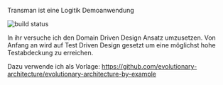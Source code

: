 Transman ist eine Logitik Demoanwendung

![build status]([[https://github.com/ortic/netetl](https://github.com/WFeneberg/Transman/actions/workflows/main.yml/badge.svg)])

In ihr versuche ich den Domain Driven Design Ansatz umzusetzen. Von Anfang an wird auf Test Driven Design gesetzt um eine möglichst hohe Testabdeckung zu erreichen.

Dazu verwende ich als Vorlage:
https://github.com/evolutionary-architecture/evolutionary-architecture-by-example
